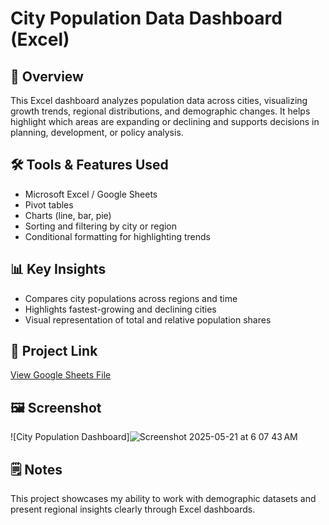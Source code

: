 # City Population Data Dashboard (Excel)

## 🧭 Overview
This Excel dashboard analyzes population data across cities, visualizing growth trends, regional distributions, and demographic changes. It helps highlight which areas are expanding or declining and supports decisions in planning, development, or policy analysis.

## 🛠️ Tools & Features Used
- Microsoft Excel / Google Sheets
- Pivot tables
- Charts (line, bar, pie)
- Sorting and filtering by city or region
- Conditional formatting for highlighting trends

## 📊 Key Insights
- Compares city populations across regions and time
- Highlights fastest-growing and declining cities
- Visual representation of total and relative population shares

## 🔗 Project Link  
[View Google Sheets File](https://docs.google.com/spreadsheets/d/1NVfaVfMUdm9vsLfs1QTBMNnMHoQaZus7EpbZeVyeELk/edit?gid=2098080932)

## 🖼️ Screenshot
![City Population Dashboard]![Screenshot 2025-05-21 at 6 07 43 AM](https://github.com/user-attachments/assets/d9745bf1-b4a2-4120-8a77-7ec145ed4e09)


## 🗒️ Notes
This project showcases my ability to work with demographic datasets and present regional insights clearly through Excel dashboards.
